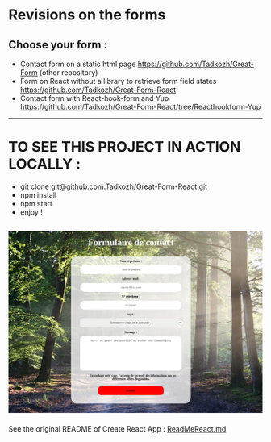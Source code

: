 # Revisions on the forms

## Choose your form :

+ Contact form on a static html page
https://github.com/Tadkozh/Great-Form (other repository)
+ Form on React without a library to retrieve form field states
https://github.com/Tadkozh/Great-Form-React
+ Contact form with React-hook-form and Yup
https://github.com/Tadkozh/Great-Form-React/tree/Reacthookform-Yup
---
# TO SEE THIS PROJECT IN ACTION LOCALLY :
+ git clone git@github.com:Tadkozh/Great-Form-React.git
+ npm install
+ npm start
+ enjoy !

![Great-Form-React](src/img/CaptureFormulaire.png)
---
See the original README of Create React App : [ReadMeReact.md](./ReadMeReact.md)